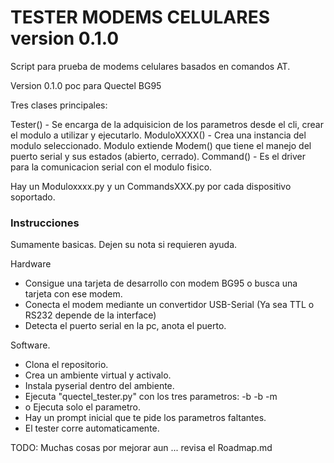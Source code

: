 # TESTER MODEMS CELULARES version 0.1.0

Script para prueba de modems celulares basados en comandos AT.

Version 0.1.0 poc para Quectel BG95

Tres clases principales:

Tester() - Se encarga de la adquisicion de los parametros desde el cli, crear el modulo a utilizar y ejecutarlo.
ModuloXXXX() - Crea una instancia del modulo seleccionado. Modulo extiende Modem() que tiene el manejo del puerto serial y sus estados (abierto, cerrado).
Command() - Es el driver para la comunicacion serial con el modulo fisico.

Hay un Moduloxxxx.py y un CommandsXXX.py por cada dispositivo soportado.

### Instrucciones

Sumamente basicas. Dejen su nota si requieren ayuda.

Hardware 
- Consigue una tarjeta de desarrollo con modem BG95 o busca una tarjeta con ese modem.
- Conecta el modem mediante un convertidor USB-Serial (Ya sea TTL o RS232 depende de la interface)
- Detecta el puerto serial en la pc, anota el puerto.

Software.
- Clona el repositorio.
- Crea un ambiente virtual y activalo.
- Instala pyserial dentro del ambiente.
- Ejecuta "quectel_tester.py" con los tres parametros: -b <puerto serial> -b <baudrate> -m <modulo>
- o Ejecuta solo el parametro.
- Hay un prompt inicial que te pide los parametros faltantes.
- El tester corre automaticamente.

TODO: Muchas cosas por mejorar aun ... revisa el Roadmap.md

